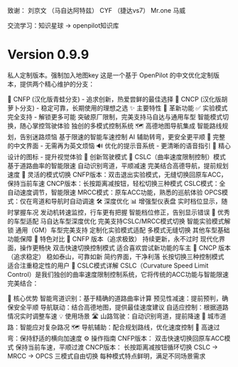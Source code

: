 致谢：
刘京文 （马自达阿特兹）
CYF （捷达vs7）
Mr.one 马威

交流学习：知识星球 -> openpilot知识库


Version 0.9.9
========================
私人定制版本。强制加入地图key
这是一个基于 OpenPilot 的中文优化定制版本，提供两个精心维护的分支：

🐸 CNFP (汉化版青蛙分支) - 追求创新，热爱尝鲜的最佳选择
🥕 CNCP (汉化版胡萝卜分支) - 稳定可靠，长期使用的理想之选
✨ 主要特性
🌟 革新功能
✅ 实验模式完全支持 - 解锁更多可能
突破原厂限制，完美支持马自达与通用车型
智能模式切换，随心掌控驾驶体验
独创的多模式控制系统
🗺️ 高德地图导航集成
智能路线规划，告别迷路烦恼
基于限速的智能车速控制
AI 辅助转弯，更安全更平顺
🎯 完整的中文界面 - 无需再为英文烦恼
🔊 优化的提示音系统 - 更清晰的语音指引
🎨 精心设计的图标 - 提升视觉体验
🚀 创新驾驶模式
🎯 CSLC（曲率速度限制控制）模式
基于道路曲率的智能限速
自动识别弯道，平顺减速
完美结合高德导航，提前规划速度
🔄 灵活的模式切换
CNFP版本：双击退出实验模式，无缝切换回原车ACC，保持当前车速
CNCP版本：长按距离减按钮，轻松切换三种模式
CSLC模式：全自动速度调节，智能限速
MRCC模式：原车ACC功能，熟悉的巡航体验
OPCS模式：仅在弯道和导航时自动调速
🛠️ 深度优化
📊 增强型仪表盘
实时档位显示，随时掌握车况
发动机转速监控，行车更有把握
智能档位修正，告别显示错误
🚗 优秀的车型适配
马自达车型深度优化
完美支持CSLC/MRCC模式切换
智能实验模式解锁
通用（GM）车型完美支持
定制化实验模式适配
多模式无缝切换
其他车型基础功能保障
🔄 特色对比
🐸 CNFP 版本（追求极致）
持续更新，永不过时
现代化界面，操作更畅快
双击快速切换控制模式
适合喜欢尝试新功能的车主
🥕 CNCP 版本（追求稳定）
稳如泰山，可靠如新
简约界面，干净利落
长按切换三种控制模式
适合注重稳定性的用户
📖 CSLC模式详解
CSLC（Curvature Speed Limit Control）是我们独创的曲率速度限制控制系统，它将传统的ACC功能与智能限速完美结合：

🎯 核心优势
智能弯道识别：基于精确的道路曲率计算
预见性减速：提前预判，确保安全平顺
导航联动：结合高德地图，提供最佳速度建议
自适应控制：根据道路情况实时调整车速
💡 使用场景
🛣️ 山路驾驶：自动识别弯道，提前降速
🌆 城市道路：智能应对复杂路况
🗺️ 导航辅助：配合规划路线，优化速度控制
🔄 高速过弯：保持舒适的横向加速度
⚙️ 操作指南
CNFP版本：
双击快速切换回原车ACC模式
保持当前车速，平顺过渡
CNCP版本：
长按距离减按钮循环切换
CSLC → MRCC → OPCS 三模式自由切换
每种模式特点鲜明，满足不同场景需求